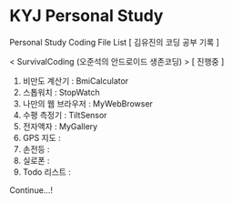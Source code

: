 # KYJ Personal Study
Personal Study Coding File List
[ 김유진의 코딩 공부 기록 ]


< SurvivalCoding (오준석의 안드로이드 생존코딩) > [ 진행중 ]

1. 비만도 계산기 : BmiCalculator
2. 스톱워치 : StopWatch
3. 나만의 웹 브라우저 : MyWebBrowser
4. 수평 측정기 : TiltSensor
5. 전자액자 : MyGallery
6. GPS 지도 : 
7. 손전등 : 
8. 실로폰 : 
9. Todo 리스트 :

Continue...!
